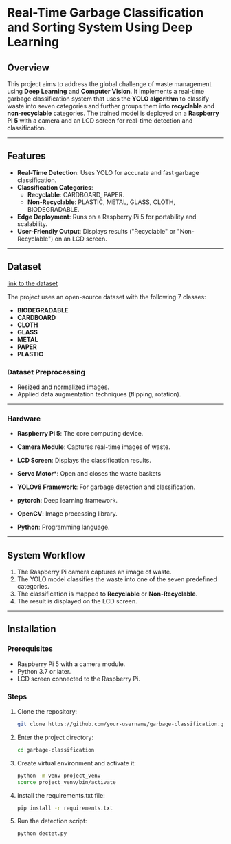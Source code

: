 
# Real-Time Garbage Classification and Sorting System Using Deep Learning

## Overview
This project aims to address the global challenge of waste management using **Deep Learning** and **Computer Vision**. It implements a real-time garbage classification system that uses the **YOLO algorithm** to classify waste into seven categories and further groups them into **recyclable** and **non-recyclable** categories. The trained model is deployed on a **Raspberry Pi 5** with a camera and an LCD screen for real-time detection and classification.

---

## Features
- **Real-Time Detection**: Uses YOLO for accurate and fast garbage classification.
- **Classification Categories**:
  - **Recyclable**: CARDBOARD, PAPER.
  - **Non-Recyclable**: PLASTIC, METAL, GLASS, CLOTH, BIODEGRADABLE.
- **Edge Deployment**: Runs on a Raspberry Pi 5 for portability and scalability.
- **User-Friendly Output**: Displays results ("Recyclable" or "Non-Recyclable") on an LCD screen.

---

## Dataset
[link to the dataset](https://universe.roboflow.com/material-identification/garbage-classification-3/dataset/2)

The project uses an open-source dataset with the following 7 classes:
- **BIODEGRADABLE**
- **CARDBOARD**
- **CLOTH**
- **GLASS**
- **METAL**
- **PAPER**
- **PLASTIC**

### Dataset Preprocessing
- Resized and normalized images.
- Applied data augmentation techniques (flipping, rotation).

---

### Hardware
- **Raspberry Pi 5**: The core computing device.
- **Camera Module**: Captures real-time images of waste.
- **LCD Screen**: Displays the classification results.
- **Servo Motor***: Open and closes the waste baskets

- **YOLOv8 Framework**: For garbage detection and classification.
- **pytorch**: Deep learning framework.
- **OpenCV**: Image processing library.
- **Python**: Programming language.

---

## System Workflow
1. The Raspberry Pi camera captures an image of waste.
2. The YOLO model classifies the waste into one of the seven predefined categories.
3. The classification is mapped to **Recyclable** or **Non-Recyclable**.
4. The result is displayed on the LCD screen.

---

## Installation

### Prerequisites
- Raspberry Pi 5 with a camera module.
- Python 3.7 or later.
- LCD screen connected to the Raspberry Pi.

### Steps
1. Clone the repository:
   ```bash
   git clone https://github.com/your-username/garbage-classification.git
   ```
  
3. Enter the project directory:
    ```bash
    cd garbage-classification
    ```
3. Create virtual environment and activate it:
    ```bash
    python -m venv project_venv
    source project_venv/bin/activate
    ```

4. install the requirements.txt file:
    ```bash
    pip install -r requirements.txt
    ```

5. Run the detection script:
    ```bash
    python dectet.py